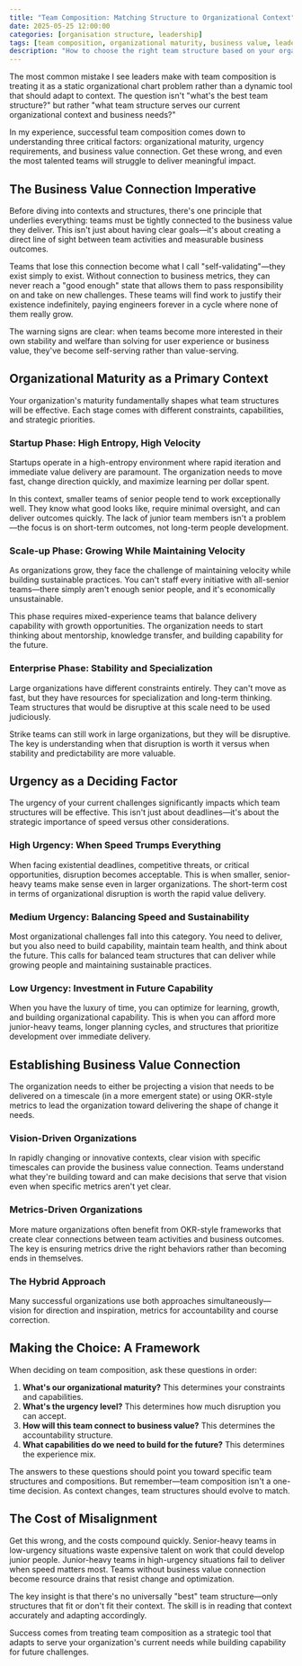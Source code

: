 ```yaml
---
title: "Team Composition: Matching Structure to Organizational Context"
date: 2025-05-25 12:00:00
categories: [organisation structure, leadership]
tags: [team composition, organizational maturity, business value, leadership strategy]
description: "How to choose the right team structure based on your organization's maturity, urgency needs, and business value connection requirements."
---
```


The most common mistake I see leaders make with team composition is treating it as a static organizational chart problem rather than a dynamic tool that should adapt to context. The question isn't "what's the best team structure?" but rather "what team structure serves our current organizational context and business needs?"

In my experience, successful team composition comes down to understanding three critical factors: organizational maturity, urgency requirements, and business value connection. Get these wrong, and even the most talented teams will struggle to deliver meaningful impact.

## The Business Value Connection Imperative

Before diving into contexts and structures, there's one principle that underlies everything: teams must be tightly connected to the business value they deliver. This isn't just about having clear goals—it's about creating a direct line of sight between team activities and measurable business outcomes.

Teams that lose this connection become what I call "self-validating"—they exist simply to exist. Without connection to business metrics, they can never reach a "good enough" state that allows them to pass responsibility on and take on new challenges. These teams will find work to justify their existence indefinitely, paying engineers forever in a cycle where none of them really grow.

The warning signs are clear: when teams become more interested in their own stability and welfare than solving for user experience or business value, they've become self-serving rather than value-serving.

## Organizational Maturity as a Primary Context

Your organization's maturity fundamentally shapes what team structures will be effective. Each stage comes with different constraints, capabilities, and strategic priorities.

### Startup Phase: High Entropy, High Velocity
Startups operate in a high-entropy environment where rapid iteration and immediate value delivery are paramount. The organization needs to move fast, change direction quickly, and maximize learning per dollar spent.

In this context, smaller teams of senior people tend to work exceptionally well. They know what good looks like, require minimal oversight, and can deliver outcomes quickly. The lack of junior team members isn't a problem—the focus is on short-term outcomes, not long-term people development.

### Scale-up Phase: Growing While Maintaining Velocity
As organizations grow, they face the challenge of maintaining velocity while building sustainable practices. You can't staff every initiative with all-senior teams—there simply aren't enough senior people, and it's economically unsustainable.

This phase requires mixed-experience teams that balance delivery capability with growth opportunities. The organization needs to start thinking about mentorship, knowledge transfer, and building capability for the future.

### Enterprise Phase: Stability and Specialization
Large organizations have different constraints entirely. They can't move as fast, but they have resources for specialization and long-term thinking. Team structures that would be disruptive at this scale need to be used judiciously.

Strike teams can still work in large organizations, but they will be disruptive. The key is understanding when that disruption is worth it versus when stability and predictability are more valuable.

## Urgency as a Deciding Factor

The urgency of your current challenges significantly impacts which team structures will be effective. This isn't just about deadlines—it's about the strategic importance of speed versus other considerations.

### High Urgency: When Speed Trumps Everything
When facing existential deadlines, competitive threats, or critical opportunities, disruption becomes acceptable. This is when smaller, senior-heavy teams make sense even in larger organizations. The short-term cost in terms of organizational disruption is worth the rapid value delivery.

### Medium Urgency: Balancing Speed and Sustainability
Most organizational challenges fall into this category. You need to deliver, but you also need to build capability, maintain team health, and think about the future. This calls for balanced team structures that can deliver while growing people and maintaining sustainable practices.

### Low Urgency: Investment in Future Capability
When you have the luxury of time, you can optimize for learning, growth, and building organizational capability. This is when you can afford more junior-heavy teams, longer planning cycles, and structures that prioritize development over immediate delivery.

## Establishing Business Value Connection

The organization needs to either be projecting a vision that needs to be delivered on a timescale (in a more emergent state) or using OKR-style metrics to lead the organization toward delivering the shape of change it needs.

### Vision-Driven Organizations
In rapidly changing or innovative contexts, clear vision with specific timescales can provide the business value connection. Teams understand what they're building toward and can make decisions that serve that vision even when specific metrics aren't yet clear.

### Metrics-Driven Organizations
More mature organizations often benefit from OKR-style frameworks that create clear connections between team activities and business outcomes. The key is ensuring metrics drive the right behaviors rather than becoming ends in themselves.

### The Hybrid Approach
Many successful organizations use both approaches simultaneously—vision for direction and inspiration, metrics for accountability and course correction.

## Making the Choice: A Framework

When deciding on team composition, ask these questions in order:

1. **What's our organizational maturity?** This determines your constraints and capabilities.
2. **What's the urgency level?** This determines how much disruption you can accept.
3. **How will this team connect to business value?** This determines the accountability structure.
4. **What capabilities do we need to build for the future?** This determines the experience mix.

The answers to these questions should point you toward specific team structures and compositions. But remember—team composition isn't a one-time decision. As context changes, team structures should evolve to match.

## The Cost of Misalignment

Get this wrong, and the costs compound quickly. Senior-heavy teams in low-urgency situations waste expensive talent on work that could develop junior people. Junior-heavy teams in high-urgency situations fail to deliver when speed matters most. Teams without business value connection become resource drains that resist change and optimization.

The key insight is that there's no universally "best" team structure—only structures that fit or don't fit their context. The skill is in reading that context accurately and adapting accordingly.

Success comes from treating team composition as a strategic tool that adapts to serve your organization's current needs while building capability for future challenges.